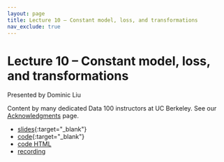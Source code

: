 ```yaml
---
layout: page
title: Lecture 10 – Constant model, loss, and transformations
nav_exclude: true
---
```


# Lecture 10 – Constant model, loss, and transformations

Presented by Dominic Liu

Content by many dedicated Data 100 instructors at UC Berkeley. See our [Acknowledgments](../../acks) page.

- [slides](https://docs.google.com/presentation/d/1RXpQSqh8SbeMdyCUJvVOKBjmp3SCw5YbogidNcdtUBk/edit?usp=sharing){:target="_blank"}
- [code](http://data100.datahub.berkeley.edu/hub/user-redirect/git-pull?repo=https%3A%2F%2Fgithub.com%2FDS-100%2Fsu23-materials&branch=main&urlpath=lab%2Ftree%2Fsu23-materials%2Flec%2Flec10%2Flec10.ipynb){:target="_blank"}
- [code HTML](../../resources/assets/lectures/lec10/lec10.html)
- [recording](https://bcourses.berkeley.edu/courses/1525605/pages/lecture-10-constant-model-loss-and-transformations)
